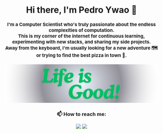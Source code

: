 <h1 align="center">Hi there, I'm Pedro Ywao 👋</h1>

<h4 align="center" style="font-size: 15px;">
I'm a Computer Scientist who's truly passionate about the endless complexities of computation. <br/>
This is my corner of the internet for continuous learning, experimenting with new stacks, and sharing my side projects. <br/>
Away from the keyboard, I'm usually looking for a new adventure 🗺️ or trying to find the best pizza in town 🍕.
</h4>
<div align="center"><img src="LifeIsGood.png"></img></div>
<div align="center">
  
  <h3>📫 How to reach me:</h3>
  <p>
    <a href="https://linkedin.com/in/ywaofugimoto" target="_blank"><img src="https://img.shields.io/badge/LinkedIn-0077B5?style=for-the-badge&logo=linkedin&logoColor=white" /></a>
    <a href="mailto:fugimoto.ywao@gmail.com" target="_blank"><img src="https://img.shields.io/badge/Email-D14836?style=for-the-badge&logo=gmail&logoColor=white" /></a>
  </p>
  
  <br/>
</div>
